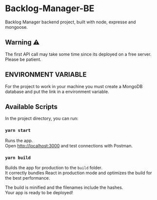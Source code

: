 # Backlog-Manager-BE
Backlog Manager backend project, built with node, expresse and mongoose.

## Warning ⚠️

The first API call may take some time since its deployed on a free server. Please be patient.

## ENVIRONMENT VARIABLE

For the project to work in your machine you must create a MongoDB database and put the link in a environment variable.

## Available Scripts

In the project directory, you can run:

### `yarn start`

Runs the app.\
Open [http://localhost:3000](http://localhost:3000) and test connections with Postman.

### `yarn build`

Builds the app for production to the `build` folder.\
It correctly bundles React in production mode and optimizes the build for the best performance.

The build is minified and the filenames include the hashes.\
Your app is ready to be deployed!
